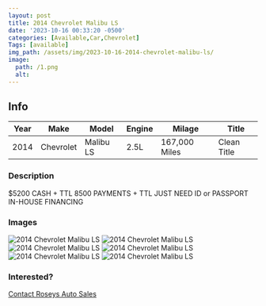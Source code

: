 ```yaml
---
layout: post
title: 2014 Chevrolet Malibu LS
date: '2023-10-16 00:33:20 -0500'
categories: [Available,Car,Chevrolet]
Tags: [available]
img_path: /assets/img/2023-10-16-2014-chevrolet-malibu-ls/
image:
  path: /1.png
  alt: 
---
```

## Info

| Year | Make | Model | Engine | Milage | Title |
| ---  | ---  | ---   | ---    | ---    | ---   |
| 2014 | Chevrolet | Malibu LS  | 2.5L   | 167,000 Miles   | Clean Title   |

### Description

$5200 CASH + TTL 8500 PAYMENTS + TTL JUST NEED ID or PASSPORT IN-HOUSE FINANCING

### Images

![2014 Chevrolet Malibu LS](2.jpeg)
![2014 Chevrolet Malibu LS](3.jpeg)
![2014 Chevrolet Malibu LS](4.jpeg)
![2014 Chevrolet Malibu LS](5.jpeg)
![2014 Chevrolet Malibu LS](6.jpeg)
![2014 Chevrolet Malibu LS](7.jpeg)

### Interested?

<a class="btn btn-primary"  role="button" href="sms:+12142904671?body=I%20am%20Interested%20in%20the%202014%20Chevrolet%20Malibu%20LS"><i class="fa fa-phone" ></i> Contact Roseys Auto Sales</a>

